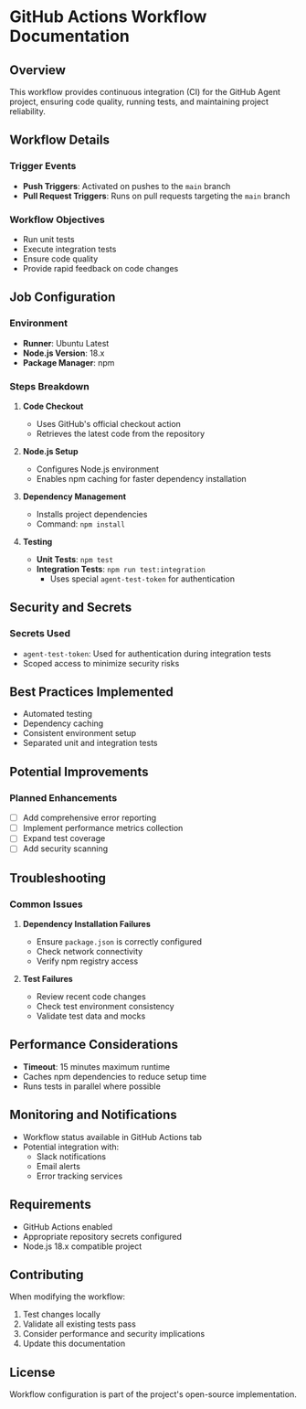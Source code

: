 # GitHub Actions Workflow Documentation

## Overview

This workflow provides continuous integration (CI) for the GitHub Agent project, ensuring code quality, running tests, and maintaining project reliability.

## Workflow Details

### Trigger Events
- **Push Triggers**: Activated on pushes to the `main` branch
- **Pull Request Triggers**: Runs on pull requests targeting the `main` branch

### Workflow Objectives
- Run unit tests
- Execute integration tests
- Ensure code quality
- Provide rapid feedback on code changes

## Job Configuration

### Environment
- **Runner**: Ubuntu Latest
- **Node.js Version**: 18.x
- **Package Manager**: npm

### Steps Breakdown

1. **Code Checkout**
   - Uses GitHub's official checkout action
   - Retrieves the latest code from the repository

2. **Node.js Setup**
   - Configures Node.js environment
   - Enables npm caching for faster dependency installation

3. **Dependency Management**
   - Installs project dependencies
   - Command: `npm install`

4. **Testing**
   - **Unit Tests**: `npm test`
   - **Integration Tests**: `npm run test:integration`
     - Uses special `agent-test-token` for authentication

## Security and Secrets

### Secrets Used
- `agent-test-token`: Used for authentication during integration tests
- Scoped access to minimize security risks

## Best Practices Implemented

- Automated testing
- Dependency caching
- Consistent environment setup
- Separated unit and integration tests

## Potential Improvements

### Planned Enhancements
- [ ] Add comprehensive error reporting
- [ ] Implement performance metrics collection
- [ ] Expand test coverage
- [ ] Add security scanning

## Troubleshooting

### Common Issues
1. **Dependency Installation Failures**
   - Ensure `package.json` is correctly configured
   - Check network connectivity
   - Verify npm registry access

2. **Test Failures**
   - Review recent code changes
   - Check test environment consistency
   - Validate test data and mocks

## Performance Considerations

- **Timeout**: 15 minutes maximum runtime
- Caches npm dependencies to reduce setup time
- Runs tests in parallel where possible

## Monitoring and Notifications

- Workflow status available in GitHub Actions tab
- Potential integration with:
  - Slack notifications
  - Email alerts
  - Error tracking services

## Requirements

- GitHub Actions enabled
- Appropriate repository secrets configured
- Node.js 18.x compatible project

## Contributing

When modifying the workflow:
1. Test changes locally
2. Validate all existing tests pass
3. Consider performance and security implications
4. Update this documentation

## License

Workflow configuration is part of the project's open-source implementation.